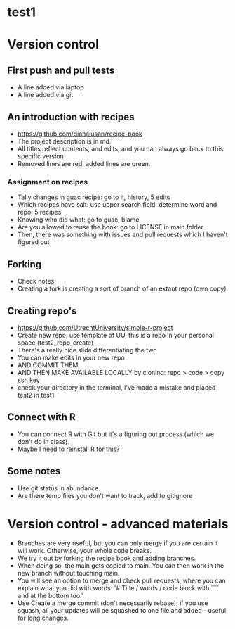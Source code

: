 # test1

# Version control 

## First push and pull tests
- A line added via laptop
- A line added via git

## An introduction with recipes 
- https://github.com/dianaiusan/recipe-book
- The project description is in md.
- All titles reflect contents, and edits, and you can always go back to this specific version.
- Removed lines are red, added lines are green.

### Assignment on recipes
- Tally changes in guac recipe: go to it, history, 5 edits
- Which recipes have salt: use upper search field, determine word and repo, 5 recipes
- Knowing who did what: go to guac, blame
- Are you allowed to reuse the book: go to LICENSE in main folder
- Then, there was something with issues and pull requests which I haven't figured out

## Forking
- Check notes
- Creating a fork is creating a sort of branch of an extant repo (own copy).

## Creating repo's
- https://github.com/UtrechtUniversity/simple-r-project
- Create new repo, use template of UU, this is a repo in your personal space (test2_repo_create)
- There's a really nice slide differentiating the two
- You can make edits in your new repo
- AND COMMIT THEM
- AND THEN MAKE AVAILABLE LOCALLY by cloning: repo > code > copy ssh key
- check your directory in the terminal, I've made a mistake and placed test2 in test1

## Connect with R
- You can connect R with Git but it's a figuring out process (which we don't do in class).
- Maybe I need to reinstall R for this? 

## Some notes
- Use git status in abundance.
- Are there temp files you don't want to track, add to gitignore

# Version control - advanced materials
- Branches are very useful, but you can only merge if you are certain it will work. Otherwise, your whole code breaks.
- We try it out by forking the recipe book and adding branches.
- When doing so, the main gets copied to main. You can then work in the new branch without touching main.
- You will see an option to merge and check pull requests, where you can explain what you did with words:
'# Title / words / code block with ```` and at the bottom too.'
- Use Create a merge commit (don't necessarily rebase), if you use squash, all your updates will be squashed to one file and added - useful for long changes.


  
